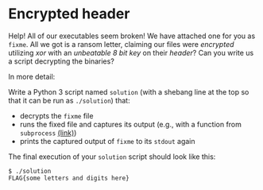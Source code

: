 # Encrypted header

Help! All of our executables seem broken!
We have attached one for you as `fixme`.
All we got is a ransom letter, claiming our files were _encrypted_ utilizing _xor_ with an _unbeatable 8 bit key_ on their _header_?
Can you write us a script decrypting the binaries?

In more detail:

Write a Python 3 script named `solution` (with a shebang line at the top so that it can be run as `./solution`) that:
- decrypts the `fixme` file
- runs the fixed file and captures its output (e.g., with a function from `subprocess` [(link)](https://docs.python.org/3/library/subprocess.html))
- prints the captured output of `fixme` to its `stdout` again

The final execution of your `solution` script should look like this:

```shell
$ ./solution
FLAG{some letters and digits here}
```
